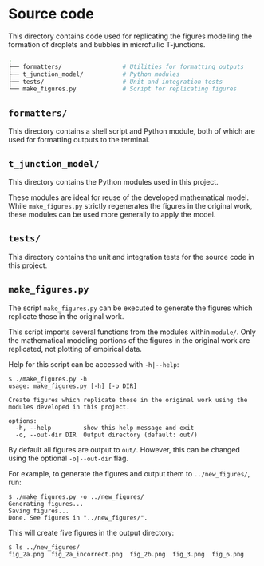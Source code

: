 # Source code

This directory contains code used for replicating the figures modelling the formation of droplets and bubbles in microfuilic T-junctions.

```sh
.
├── formatters/                 # Utilities for formatting outputs
├── t_junction_model/           # Python modules
├── tests/                      # Unit and integration tests
└── make_figures.py             # Script for replicating figures
```

## `formatters/`

This directory contains a shell script and Python module, both of which are used for formatting outputs to the terminal.

## `t_junction_model/`

This directory contains the Python modules used in this project.

These modules are ideal for reuse of the developed mathematical model. While `make_figures.py` strictly regenerates the figures in the original work, these modules can be used more generally to apply the model.

## `tests/`

This directory contains the unit and integration tests for the source code in this project.

## `make_figures.py`

The script `make_figures.py` can be executed to generate the figures which replicate those in the original work.

This script imports several functions from the modules within `module/`. Only the mathematical modeling portions of the figures in the original work are replicated, not plotting of empirical data.

Help for this script can be accessed with `-h|--help`:

```
$ ./make_figures.py -h
usage: make_figures.py [-h] [-o DIR]

Create figures which replicate those in the original work using the modules developed in this project.

options:
  -h, --help         show this help message and exit
  -o, --out-dir DIR  Output directory (default: out/)
```

By default all figures are output to `out/`. However, this can be changed using the optional `-o|--out-dir` flag.

For example, to generate the figures and output them to `../new_figures/`, run:

```
$ ./make_figures.py -o ../new_figures/
Generating figures...
Saving figures...
Done. See figures in "../new_figures/".
```

This will create five figures in the output directory:

```sh
$ ls ../new_figures/
fig_2a.png  fig_2a_incorrect.png  fig_2b.png  fig_3.png  fig_6.png
```